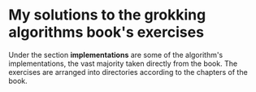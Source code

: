 # My solutions to the grokking algorithms book's exercises
Under the section **implementations** are some of the algorithm's implementations, the vast majority taken directly from the book.
The exercises are arranged into directories according to the chapters of the book.
